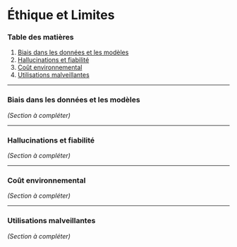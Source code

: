 # Éthique et Limites

### Table des matières

1. [Biais dans les données et les modèles](#biais-dans-les-données-et-les-modèles)
2. [Hallucinations et fiabilité](#hallucinations-et-fiabilité)
3. [Coût environnemental](#coût-environnemental)
4. [Utilisations malveillantes](#utilisations-malveillantes)

---

### Biais dans les données et les modèles
*(Section à compléter)*

---

### Hallucinations et fiabilité
*(Section à compléter)*

---

### Coût environnemental
*(Section à compléter)*

---

### Utilisations malveillantes
*(Section à compléter)*

